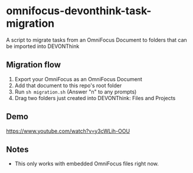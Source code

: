 # omnifocus-devonthink-task-migration
A script to migrate tasks from an OmniFocus Document to folders that can be imported into DEVONThink

## Migration flow
1. Export your OmniFocus as an OmniFocus Document
2. Add that document to this repo's root folder
3. Run `sh migration.sh` (Answer "n" to any prompts)
4. Drag two folders just created into DEVONThink: Files and Projects

## Demo
https://www.youtube.com/watch?v=y3cWLih-OOU

## Notes
- This only works with embedded OmniFocus files right now.
